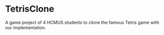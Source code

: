 # TetrisClone
A game project of 4 HCMUS students to clone the famous Tetris game with our implementation.
